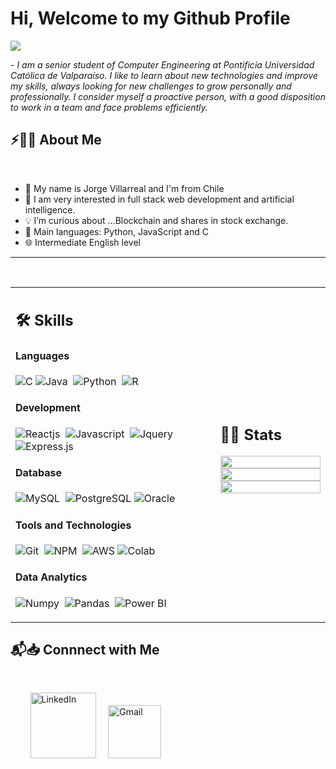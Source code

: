 # Hi, Welcome to my Github Profile

<img src="https://readme-typing-svg.herokuapp.com?font=Architects+Daughter&color=FFFF&size=25&center=false&lines=Civil+Computer+Engineering;"/>
 
 <p>- <i>I am a senior student of Computer Engineering at Pontificia Universidad Católica de Valparaíso. I like to learn about new technologies and improve my skills, always looking for new challenges to grow personally and professionally. I consider myself a proactive person, with a good disposition to work in a team and face problems efficiently.</i></p>

## ⚡🙋‍♂️ About Me

</br>

- 👨 My name is Jorge Villarreal and I'm from Chile
- 📝 I am very interested in full stack web development and artificial intelligence.
- 💡 I’m curious about ...Blockchain and shares in stock exchange.
- 🌟 Main languages: Python, JavaScript and C
- 🌐 Intermediate English level

<hr>
</br>


<table width="100%" >

 <tr>
    <td width="65%">
     
## 🛠️ Skills

#### Languages

![C](https://img.shields.io/badge/C-blue?style=plastic&logo=c&color=blue)
![Java](https://img.shields.io/badge/Java-%23150458.svg?style=flat&logo=java&logoColor=orange)&nbsp;
![Python](https://img.shields.io/badge/-Python-05122A?style=flat&logo=python)&nbsp;
![R](https://img.shields.io/badge/R-276DC3?style=flat&logo=r&logoColor=blue&color=0B2C4A)&nbsp;


#### Development
![Reactjs](https://img.shields.io/badge/React-20232A?style=flat&logo=react&logoColor=61DAFB)&nbsp;
![Javascript](https://img.shields.io/badge/JavaScript-F7DF1E?style=flat&logo=javascript&logoColor=black)&nbsp;
![Jquery](https://img.shields.io/badge/jQuery-0769AD?style=flat&logo=jquery&logoColor=white)&nbsp;
![Express.js](https://img.shields.io/badge/express.js-%23404d59.svg?style=flat&logo=express&logoColor=%2361DAFB) 
<!-- ![PHP](https://img.shields.io/badge/PHP-777BB4?style=flat&logo=php&logoColor=white)&nbsp; -->


#### Database

![MySQL](https://img.shields.io/badge/MySQL-00000F?style=flat&logo=mysql&logoColor=white)&nbsp;
![PostgreSQL](https://img.shields.io/badge/PostgreSQL-316192?style=flat&logo=postgresql&logoColor=green)
![Oracle](https://img.shields.io/badge/Oracle-balck?style=flat-square&logo=oracle&color=black)

#### Tools and Technologies


![Git](https://img.shields.io/badge/-Git-05122A?style=flat&logo=git)&nbsp;
![NPM](https://img.shields.io/badge/npm-CB3837?style=flat&logo=npm&logoColor=white)&nbsp;
![AWS](https://img.shields.io/badge/AWS-black?style=flat&logo=amazonwebservices&color=gray)
![Colab](https://img.shields.io/badge/GoogleColab-orange?style=flat&logo=googlecolab&color=black)
<!-- ![PyPI](https://img.shields.io/badge/pypi-3775A9?style=flat&logo=pypi&logoColor=white)&nbsp; -->


#### Data Analytics 

![Numpy](https://img.shields.io/badge/Numpy-777BB4?style=flat&logo=numpy&logoColor=white)&nbsp;
![Pandas](https://img.shields.io/badge/Pandas-2C2D72?style=flat&logo=pandas&logoColor=white)&nbsp;
![Power BI](https://img.shields.io/badge/PowerBI-F2C811?style=flat&logo=Power%20BI&logoColor=white)

</td>
<td>
  
## 📄📜 Stats


<p align="center">
  <img width="100%" src="https://github-readme-stats.vercel.app/api?username=Jorgee18&theme=algolia&show_icons=true&bg_color=transparent&title_color=navy&text_color=black" />
 </br>
  <img width="100%" src="https://github-readme-streak-stats.herokuapp.com/?user=Jorgee18"/>
 </br>
  <img width="100%" src="https://github-readme-stats.vercel.app/api/top-langs/?username=Jorgee18&exclude_repo=Portfolio,HomePal&langs_count=7&layout=compact&bg_color=transparent" />
</p>
     
  </td>
 </tr>
</table>

## 📬📥 Connnect with Me

<br/>

&nbsp; &nbsp; &nbsp; &nbsp; <a href="https://www.linkedin.com/in/jorge-villarreal-390091297/"><img width="105px" alt="LinkedIn" src="https://img.shields.io/badge/LinkedIn%20-%230077B5.svg?&style=flat&logo=linkedin&logoColor=white"/></a> &nbsp;&nbsp;&nbsp;
<a href="mailto:jorgeeduardo2003@gmail.com"><img width="85px" alt="Gmail" src="https://img.shields.io/badge/Gmail-D14836?style=flat&logo=gmail&logoColor=white" /></a> &nbsp; &nbsp; 

</br>
</br>
